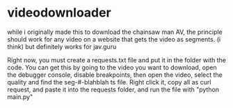 # videodownloader
while i originally made this to download the chainsaw man AV, the principle should work for any video on a website that gets the video as segments. (i think) but definitely works for jav.guru

Right now, you must create a requests.txt file and put it in the folder with the code.
You can get this by going to the video you want to download, open the debugger console, disable breakpoints, then open the video, select the quality and find the seg-#-blahblah ts file.
Right click it, copy all as curl request, and paste it into the requests folder, and run the file with "python main.py"
